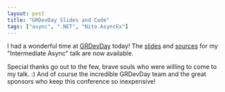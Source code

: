 ```yaml
---
layout: post
title: "GRDevDay Slides and Code"
tags: ["async", ".NET", "Nito.AsyncEx"]
---
```



I had a wonderful time at [GRDevDay](http://grdevday.org) today! The [slides](https://speakerdeck.com/stephencleary/intermediate-async) and [sources](https://github.com/StephenCleary/Presentations-IntermediateAsync) for my "Intermediate Async" talk are now available.





Special thanks go out to the few, brave souls who were willing to come to my talk. :) And of course the incredible GRDevDay team and the great sponsors who keep this conference so inexpensive!

